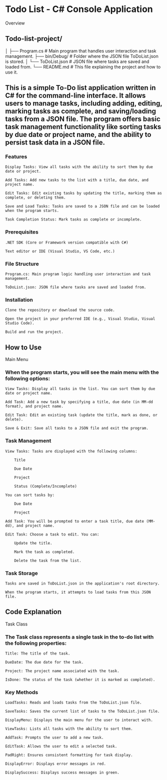 # Todo List - C# Console Application
Overview

## Todo-list-project/
│
├── Program.cs            # Main program that handles user interaction and task management.
├── bin/Debug/            # Folder where the JSON file ToDoList.json is stored.
│   └── ToDoList.json     # JSON file where tasks are saved and loaded from.
└── README.md             # This file explaining the project and how to use it.



## This is a simple To-Do list application written in C# for the command-line interface. It allows users to manage tasks, including adding, editing, marking tasks as complete, and saving/loading tasks from a JSON file. The program offers basic task management functionality like sorting tasks by due date or project name, and the ability to persist task data in a JSON file.
### Features

    Display Tasks: View all tasks with the ability to sort them by due date or project.

    Add Tasks: Add new tasks to the list with a title, due date, and project name.

    Edit Tasks: Edit existing tasks by updating the title, marking them as complete, or deleting them.

    Save and Load Tasks: Tasks are saved to a JSON file and can be loaded when the program starts.

    Task Completion Status: Mark tasks as complete or incomplete.

### Prerequisites

    .NET SDK (Core or Framework version compatible with C#)

    Text editor or IDE (Visual Studio, VS Code, etc.)

### File Structure

    Program.cs: Main program logic handling user interaction and task management.

    ToDoList.json: JSON file where tasks are saved and loaded from.

### Installation

    Clone the repository or download the source code.

    Open the project in your preferred IDE (e.g., Visual Studio, Visual Studio Code).

    Build and run the project.

## How to Use
Main Menu

### When the program starts, you will see the main menu with the following options:

    View Tasks: Display all tasks in the list. You can sort them by due date or project name.

    Add Task: Add a new task by specifying a title, due date (in MM-dd format), and project name.

    Edit Task: Edit an existing task (update the title, mark as done, or delete).

    Save & Exit: Save all tasks to a JSON file and exit the program.

### Task Management

    View Tasks: Tasks are displayed with the following columns:

        Title

        Due Date

        Project

        Status (Complete/Incomplete)

    You can sort tasks by:

        Due Date

        Project

    Add Task: You will be prompted to enter a task title, due date (MM-dd), and project name.

    Edit Task: Choose a task to edit. You can:

        Update the title.

        Mark the task as completed.

        Delete the task from the list.

### Task Storage

    Tasks are saved in ToDoList.json in the application's root directory.

    When the program starts, it attempts to load tasks from this JSON file.

## Code Explanation
Task Class

### The Task class represents a single task in the to-do list with the following properties:

    Title: The title of the task.

    DueDate: The due date for the task.

    Project: The project name associated with the task.

    IsDone: The status of the task (whether it is marked as completed).

### Key Methods

    LoadTasks: Reads and loads tasks from the ToDoList.json file.

    SaveTasks: Saves the current list of tasks to the ToDoList.json file.

    DisplayMenu: Displays the main menu for the user to interact with.

    ViewTasks: Lists all tasks with the ability to sort them.

    AddTask: Prompts the user to add a new task.

    EditTask: Allows the user to edit a selected task.

    PadRight: Ensures consistent formatting for task display.

    DisplayError: Displays error messages in red.

    DisplaySuccess: Displays success messages in green.
